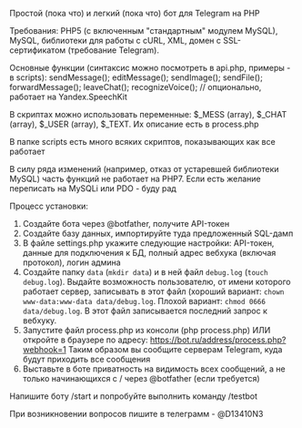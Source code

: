 Простой (пока что) и легкий (пока что) бот для Telegram на PHP

Требования: PHP5 (с включенным "стандартным" модулем MySQL), MySQL, библиотеки для работы с cURL, XML, домен с SSL-сертификатом (требование Telegram).


Основные функции (синтаксис можно посмотреть в api.php, примеры - в scripts):
sendMessage();
editMessage();
sendImage();
sendFile();
forwardMessage();
leaveChat();
recognizeVoice(); // опционально, работает на Yandex.SpeechKit

В скриптах можно использовать переменные:
$_MESS (array), $_CHAT (array), $_USER (array), $_TEXT. Их описание есть в process.php

В папке scripts есть много всяких скриптов, показывающих как все работает

В силу ряда изменений (например, отказ от устаревшей библиотеки MySQL) часть функций не работает на PHP7.
Если есть желание переписать на MySQLi или PDO - буду рад


Процесс установки:
1) Создайте бота через @botfather, получите API-токен
2) Создайте базу данных, импортируйте туда предложенный SQL-дамп
3) В файле settings.php укажите следующие настройки: API-токен, данные для подключения к БД, полный адрес вебхука (включая протокол), логин админа
4) Создайте папку `data` (`mkdir data`) и в ней файл `debug.log` (`touch debug.log`). Выдайте возможность пользователю, от имени которого работает сервер, записывать в этот файл (хороший вариант: `chown www-data:www-data data/debug.log`. Плохой вариант: `chmod 0666 data/debug.log`. В этот файл записывается последний запрос к вебхуку.
5) Запустите файл process.php из консоли (php process.php) ИЛИ откройте в браузере по адресу: https://bot.ru/address/process.php?webhook=1
Таким образом вы сообщите серверам Telegram, куда будут приходить все сообщения
6) Выставьте в боте приватность на видимость всех сообщений, а не только начинающихся с / через @botfather (если требуется)

Напишите боту /start и попробуйте выполнить команду /testbot


При возникновении вопросов пишите в телеграмм - @D13410N3
